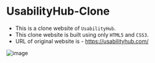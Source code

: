 # UsabilityHub-Clone

- This is a clone website of ```UsabilityHub```.
- This clone website is built using only ```HTML5``` and ```CSS3```.
- URL of original website is - https://usabilityhub.com/

![image](https://github.com/alok-96/UsabilityHub-Clone/assets/90456532/d9f504e3-371d-437e-94fb-af91e55720a1)
